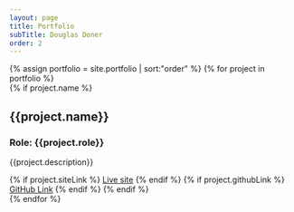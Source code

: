 ```yaml
---
layout: page
title: Portfolio
subTitle: Douglas Doner
order: 2
---
```


<div class="columns-9">
{% assign portfolio = site.portfolio | sort:"order"  %}
{% for project in portfolio %}
  <div class="work-container">
	{% if project.name %}
	  <h2>{{project.name}}</h2>
	  <h3>Role: {{project.role}}</h3>
	  <p>{{project.description}}</p>
	  {% if project.siteLink %}
	  	<a href="{{ project.siteLink}}" target="_blank">Live site</a>
	  {% endif %}
	  {% if project.githubLink %}
	  <a class="page-link" href="{{ project.githubLink | prepend: site.baseurl }}" target="_blank">GitHub Link</a>
	  {% endif %}
	{% endif %}
  </div>
{% endfor %}
</div>